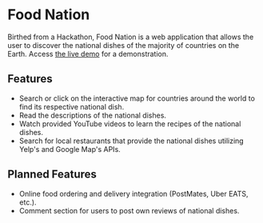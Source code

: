 # Food Nation

Birthed from a Hackathon, Food Nation is a web application that allows the user to discover the national dishes of the majority of countries on the Earth. Access [the live demo] for a demonstration.

## Features

  - Search or click on the interactive map for countries around the world to find its respective national dish.
  - Read the descriptions of the national dishes.
  - Watch provided YouTube videos to learn the recipes of the national dishes.
  - Search for local restaurants that provide the national dishes utilizing Yelp's and Google Map's APIs.

## Planned Features
  - Online food ordering and delivery integration (PostMates, Uber EATS, etc.).
  - Comment section for users to post own reviews of national dishes.



   [the live demo]: <https://foodnation.martinrizo.com/>

